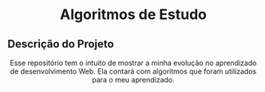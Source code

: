 <h1 align="center">Algoritmos de Estudo</h1>

## Descrição do Projeto
<p align="center">Esse repositório tem o intuito de mostrar a minha evolução no aprendizado de desenvolvimento Web. 
Ela contará com algoritmos que foram utilizados para o meu aprendizado.</p>
